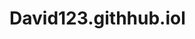 # David123.githhub.iol<!DOCTYPE html>
<html>

<head>
	<meta charset="UTF-8" />
    <meta name="viewport" content="width=device-width, initial-scale=1.0" />
    <meta http-equiv="X-UA-Compatible" content="ie=edge" />
    <title>Simple House - Contact Page</title>
    <link href="https://fonts.googleapis.com/css?family=Open+Sans:300,400" rel="stylesheet" />
    <link href="css/all.min.css" rel="stylesheet" />
	<link href="css/templatemo-style.css" rel="stylesheet" />
</head>
<!--

Simple House

https://templatemo.com/tm-539-simple-house

-->
<body>
    
    
    <style>
        body{
            background-color:lightgray;
        }
        .button {
            display: inline-block;
            border-radius: 4px;
            background-color: darkcyan;
            border: none;
            color: #FFFFFF;
            text-align: center;
            font-size:28px;
            padding: 20px;
            width: 270px;
            transition: all 0.5s;
            cursor: pointer;
            marign: 5px;
        }
        .button span{
            coursor: pointer;
            display: inline-block;
            position: relative;
            transition: 0,5s;
        }
        .button span:after{
            content: "  >";
            position: absolute;
            opacity: 0;
            top: 0;
            right: -20px;
            transition: 0.5s;
        }
        .button:hover span{
            padding-right: 25px;
        }
        .button:hover span:after{
            opacity: 1;
            right: 0;
        }
        .buttom {
   
      background-color: gray; /* Green */
    border: none;
    color: white;
    padding: 20px 115px;
    text-align: center;
    border-radius: 4px;
    text-decoration: none;
    display: inline-block;
    font-size: 16px;
    margin: 4px 2px;
    cursor: pointer;
    -webkit-transition-duration: 0.4s; /* Safari */
    transition-duration: 0.4s;
}

.buttom1 {
    box-shadow: 0 8px 16px 0 rgba(0,0,0,0.2), 0 6px 20px 0 rgba(0,0,0,0.19);
}

.buttom2:hover {
    box-shadow: 0 12px 16px 0 rgba(0,0,0,0.24),0 17px 50px 0 rgba(0,0,0,0.19);
}
        
        .buttom3 {
            background-color:  darkcyan;
             
        }
        
         
       .x-model {
    animation: 5s spin linear infinite;
  }

  @keyframes spin {
    to {
      transform: rotateY(1turn);
    }
  }
    </style>
    <x-model src="3D.glb"></x-model>
    
   
    <button class="button" style="vertical-align:middle"><span>3D Model    </span></button>
    <a href="file:///C:/Users/aqqqq/Documents/Website%202/Introduction.html" class="buttom buttom2"> Introduction</a>
<a href="file:///C:/Users/aqqqq/Documents/Website%202/Pictures.html" class="buttom buttom2">Pictures</a>
<a href="file:///C:/Users/aqqqq/Documents/Website%202/Video.html" class="buttom buttom2">Video</a>
<a href="https://df-eng-png.github.io/#" class="buttom buttom2">Jion us!</a>
   
   

						<div class="container">
                           <img src="volleyball.jpg" alt="snow" style="width:100%", class="center">
                            
   

							<div class="tm-site-text-box">
								
							</div>
						</div>
   
						<nav class="col-md-6 col-12 tm-nav">
							<ul class="tm-nav-ul">
								
							</ul>
						</nav>	
					</div>
				</div>
			</div>
		</div>

	<h2>If you want to join us, you can send an email to Ms.Shannon. </h2>
			 <h2>To contact us:</h2>
<form action= "mailto: shannon.sarah@sinocanada.ca" method="post" enctype=“"text/plain" >
    
  <a href="mailto: shannon.sarah@sinocanada.ca" class="buttom buttom3">Ms. Shannon</a>
   
     
 
       </form>
					
							</div>
						</div>
					</div>
				</div>
			</div>
            

		</footer>
	</div>
	
	</script>
</body>
</html>
